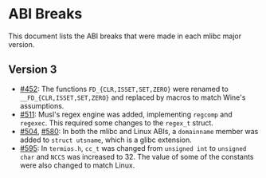 # ABI Breaks

This document lists the ABI breaks that were made in each mlibc major version.

## Version 3

- [#452](https://github.com/managarm/mlibc/pull/452): The functions `FD_{CLR,ISSET,SET,ZERO}` were renamed to `__FD_{CLR,ISSET,SET,ZERO}` and replaced by macros to match Wine's assumptions.
- [#511](https://github.com/managarm/mlibc/pull/511): Musl's regex engine was added, implementing `regcomp` and `regexec`. This required some changes to the `regex_t` struct.
- [#504](https://github.com/managarm/mlibc/pull/504), [#580](https://github.com/managarm/mlibc/pull/580): In both the mlibc and Linux ABIs, a `domainname` member was added to `struct utsname`, which is a glibc extension.
- [#595](https://github.com/managarm/mlibc/pull/595): In `termios.h`, `cc_t` was changed from `unsigned int` to `unsigned char` and `NCCS` was increased to 32. The value of some of the constants were also changed to match Linux.
